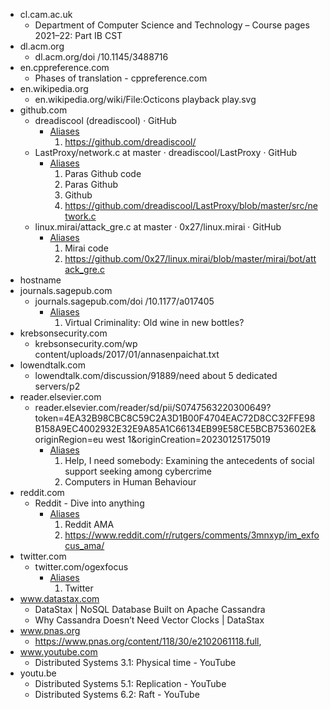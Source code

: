 - cl.cam.ac.uk
    - Department of Computer Science and Technology – Course pages 2021–22: Part IB CST
- dl.acm.org
    - dl.acm.org/doi /10.1145/3488716
- en.cppreference.com
    - Phases of translation - cppreference.com
- en.wikipedia.org
    - en.wikipedia.org/wiki/File:Octicons playback play.svg
- github.com
    - dreadiscool (dreadiscool) · GitHub
        - [Aliases](~/Aliases.md)
            1. https://github.com/dreadiscool/
    - LastProxy/network.c at master · dreadiscool/LastProxy · GitHub
        - [Aliases](~/Aliases.md)
            1. Paras Github code
            2. Paras Github
            3. Github
            4. https://github.com/dreadiscool/LastProxy/blob/master/src/network.c
    - linux.mirai/attack_gre.c at master · 0x27/linux.mirai · GitHub
        - [Aliases](~/Aliases.md)
            1. Mirai code
            2. https://github.com/0x27/linux.mirai/blob/master/mirai/bot/attack_gre.c
- hostname
- journals.sagepub.com
    - journals.sagepub.com/doi /10.1177/a017405
        - [Aliases](~/Aliases.md)
            1. Virtual Criminality: Old wine in new bottles?
- krebsonsecurity.com
    - krebsonsecurity.com/wp content/uploads/2017/01/annasenpaichat.txt
- lowendtalk.com
    - lowendtalk.com/discussion/91889/need about 5 dedicated servers/p2
- reader.elsevier.com
    - reader.elsevier.com/reader/sd/pii/S0747563220300649?token=4EA32B98CBC8C59C2A3D1B00F4704EAC72D8CC32FFE98B158A9EC4002932E32E9A85A1C66134EB99E58CE5BCB753602E&originRegion=eu west 1&originCreation=20230125175019
        - [Aliases](~/Aliases.md)
            1. Help, I need somebody: Examining the antecedents of social support
seeking among cybercrime
            2. Computers in Human Behaviour
- reddit.com
    - Reddit - Dive into anything
        - [Aliases](~/Aliases.md)
            1. Reddit AMA
            2. https://www.reddit.com/r/rutgers/comments/3mnxyp/im_exfocus_ama/
- twitter.com
    - twitter.com/ogexfocus
        - [Aliases](~/Aliases.md)
            1. Twitter
- www.datastax.com
    - DataStax | NoSQL Database Built on Apache Cassandra
    - Why Cassandra Doesn’t Need Vector Clocks | DataStax
- www.pnas.org
    - https://www.pnas.org/content/118/30/e2102061118.full,
- www.youtube.com
    - Distributed Systems 3.1: Physical time - YouTube
- youtu.be
    - Distributed Systems 5.1: Replication - YouTube
    - Distributed Systems 6.2: Raft - YouTube

